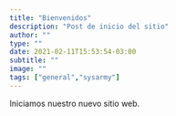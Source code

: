 ```yaml
---
title: "Bienvenidos"
description: "Post de inicio del sitio"
author: ""
type: ""
date: 2021-02-11T15:53:54-03:00
subtitle: ""
image: ""
tags: ["general","sysarmy"]
---
```


Iniciamos nuestro nuevo sitio web.

